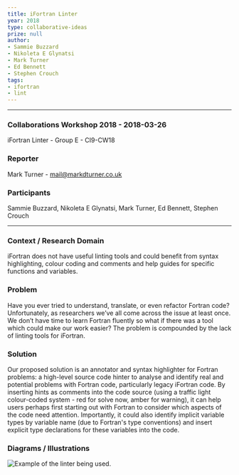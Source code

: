 ```yaml
---
title: iFortran Linter
year: 2018
type: collaborative-ideas
prize: null
author:
- Sammie Buzzard
- Nikoleta E Glynatsi
- Mark Turner
- Ed Bennett
- Stephen Crouch
tags:
- ifortran
- lint
---
```


<hr>

### Collaborations Workshop 2018 - 2018-03-26

iFortran Linter - Group E - CI9-CW18


### **Reporter**

Mark Turner - mail@markdturner.co.uk


### **Participants**

Sammie Buzzard, Nikoleta E Glynatsi, Mark Turner, Ed Bennett, Stephen Crouch


---


### **Context / Research Domain**

iFortran does not have useful linting tools and could benefit from syntax highlighting, colour coding and comments and help guides for specific functions and variables.


### **Problem**

Have you ever tried to understand, translate, or even refactor Fortran code? Unfortunately, as researchers we’ve all come across the issue at least once. We don’t have time to learn Fortran fluently so what if there was a tool which could make our work easier? The problem is compounded by the lack of linting tools for iFortran.


### **Solution**

Our proposed solution is an annotator and syntax highlighter for Fortran problems: a high-level source code hinter to analyse and identify real and potential problems with Fortran code, particularly legacy iFortran code. By inserting hints as comments into the code source (using a traffic light colour-coded system - red for solve now, amber for warning), it can help users perhaps first starting out with Fortran to consider which aspects of the code need attention. Importantly, it could also identify implicit variable types by variable name (due to Fortran's type conventions) and insert explicit type declarations for these variables into the code.


### **Diagrams / Illustrations**

![Example of the linter being used.](../images/cw18-ifortran-linter.png)

